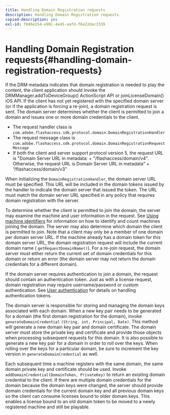 ```yaml
---
title: Handling Domain Registration requests
description: Handling Domain Registration requests
copied-description: yes
exl-id: f846e154-e90c-4e45-aafd-f6e22dac3339
---
```

# Handling Domain Registration requests{#handling-domain-registration-requests}

If the DRM metadata indicates that domain registration is needed to play the content, the client application should invoke the DRMManager.addToDeviceGroup() ActionScript API or joinLicenseDomain() iOS API. If the client has not yet registered with the specified domain server (or if the application is forcing a re-join), a domain registration request is sent. The domain server determines whether the client is permitted to join a domain and issues one or more domain credentials to the client.

* The request handler class is `com.adobe.flashaccess.sdk.protocol.domain.DomainRegistrationHandler` 
* The request message class is `com.adobe.flashaccess.sdk.protocol.domain.DomainRegistrationRequestMessage` 
* If both the client and server support protocol version 5, the request URL is "Domain Server URL in metadata: + "/flashaccess/domain/v4". Otherwise, the request URL is Domain Server URL in metadata” + “/flashaccess/domain/v3”

When initializing the `DomainRegistrationHandler`, the domain server URL must be specified. This URL will be included in the domain tokens issued by the handler to indicate the domain server that issued the token. The URL must match the domain server URL specified in any policy that requires domain registration with the server.

To determine whether the client is permitted to join the domain, the server may examine the machine and user information in the request. See [Using machine identifiers](../../aaxs-protecting-content/content-implementing-the-license-server/content-processing-aaxs-requests/content-using-machine-ids.md) for information on how to identify and count machines joining the domain. The server may also determine which domain the client is permitted to join. Note that a client may only be a member of one domain per domain server URL. If the machine already has a domain token for this domain server URL, the domain registration request will include the current domain name ( `getRequestDomainName()`). For a re-join request, the domain server must either return the current set of domain credentials for this domain or return an error (the domain server may not return the domain credentials for a different domain).

If the domain server requires authentication to join a domain, the request should contain an authentication token. Just as with a license request, domain registration may require username/password or custom authentication. See [User authentication](../../aaxs-protecting-content/content-introduction/content-usage-rules/content-authentication/content-user-authentication.md) for details on handling authentication tokens.

The domain server is responsible for storing and managing the domain keys associated with each domain. When a new key pair needs to be generated for a domain (the first domain registration for the domain), invoke `generateDomainCredential` `(String, int, Principal, Date)`. This method will generate a new domain key pair and domain certificate. The domain server must store the private key and certificate and provide those objects when processing subsequent requests for this domain. It is also possible to generate a new key pair for a domain in order to roll over the keys. When rolling over the keys for a particular domain, be sure to increment the key version in `generateDomainCredential` as well.

Each subsequent time a machine registers with the same domain, the same domain private key and certificate should be used. Invoke `addDomainCredential(DomainToken, PrivateKey)` to return an existing domain credential to the client. If there are multiple domain credentials for the domain because the domain keys were changed, the server should provide domain credentials for the current domain key and all previous domain keys so the client can consume licenses bound to older domain keys. This enables a license bound to an old domain token to be moved to a newly registered machine and still be playable.
